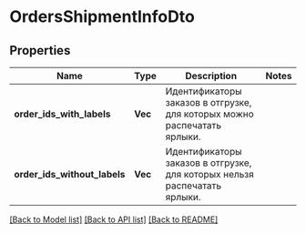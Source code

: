 # OrdersShipmentInfoDto

## Properties

Name | Type | Description | Notes
------------ | ------------- | ------------- | -------------
**order_ids_with_labels** | **Vec<i64>** | Идентификаторы заказов в отгрузке, для которых можно распечатать ярлыки. | 
**order_ids_without_labels** | **Vec<i64>** | Идентификаторы заказов в отгрузке, для которых нельзя распечатать ярлыки. | 

[[Back to Model list]](../README.md#documentation-for-models) [[Back to API list]](../README.md#documentation-for-api-endpoints) [[Back to README]](../README.md)


